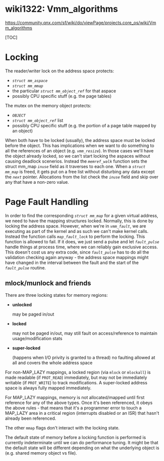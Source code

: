 wiki1322: Vmm_algorithms
===

https://community.qnx.com/sf/wiki/do/viewPage/projects.core_os/wiki/Vmm_algorithms

[TOC]

# Locking

The reader/writer lock on the address space protects:

- *`struct mm_aspace`*
- *`struct mm_mmap`*
- the particular *`struct mm_object_ref`* for that aspace
- possibly CPU specific stuff (e.g. the page tables)

The mutex on the memory object protects:

- *`OBJECT`*
- *`struct mm_object_ref`* list
- possibly CPU specific stuff (e.g. the portion of a page table mapped by an object)

When both have to be locked (usually), the address space must be locked before the object. This has implications when we want to do something to all the references of an object (e.g. *`vmm_resize`*). In those cases we'll have the object already locked, so we can't start locking the aspaces without causing deadlock scenerios. Instead the *`memref_walk`* function sets the struct mm_map *`inuse`* field as it traverses to each one. When a *`struct mm_map`* is freed, it gets put on a free list without disturbing any data except the *`next`* pointer. Allocations from the list check the *`inuse`* field and skip over any that have a non-zero value.

# Page Fault Handling

In order to find the corresponding *`struct mm_map`* for a given virtual address, we need to have the mapping structures locked. Normally, this is done by locking the address space. However, when we're in *`vmm_fault`*, we are executing as part of the kernel and as such we can't make kernel calls. Instead the function calls *`map_fault_lock`* to perform the locking. This function is allowed to fail. If it does, we just send a pulse and let *`fault_pulse`* handle things at process time, where we can reliably gain exclusive access. This doesn't cost us any extra code, since *`fault_pulse`* has to do all the validation checking again anyway - the address space mappings might have changed in the interval between the fault and the start of the *`fault_pulse`* routine.

## mlock/munlock and friends

There are three locking states for memory regions:

- **unlocked**

  may be paged in/out

- **locked**

  may not be paged in/out, may still fault on access/reference to maintain usage/modification stats

- **super-locked**

  (happens when I/O privity is granted to a thread) no faulting allowed at all and covers the whole address space

For non-MAP_LAZY mappings, a locked region (via `mlock` or `mlockall`) is made readable (if `PROT_READ`) immediately, but may not be immediately writable (if `PROT_WRITE`) to track modifications. A super-locked address space is always fully mapped immediately.

For MAP_LAZY mappings, memory is not allocated/mapped until first reference for any of the above types. Once it's been referenced, it obeys the above rules - that means that it's a programmer error to touch a MAP_LAZY area in a critical region (interrupts disabled or an ISR) that hasn't already been referenced.

The other `mmap` flags don't interact with the locking state.

The default state of memory before a locking function is performed is currently indeterminate until we can do performance tuning. It might be that the default state will be different depending on what the underlying object is (e.g. shared memory object vs file).